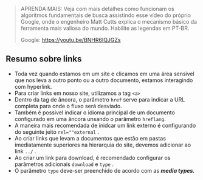> APRENDA MAIS: Veja com mais detalhes como funcionam os algoritmos fundamentais de busca assistindo esse vídeo do próprio Google, onde o engenheiro Matt Cutts explica o mecanismo básico da ferramenta mais valiosa do mundo. Habilite as legendas em PT-BR.
> 
> Google: https://youtu.be/BNHR6IQJGZs

## Resumo sobre links

- Toda vez quando estamos em um site e clicamos em uma área sensivel que nos leva a outro ponto ou a outro documento, estamos interagindo com hyperlink.
- Para criar links em nosso site, utilizamos a tag `<a>`
- Dentro da tag de âncora, o parâmetro `href` serve para indicar a URL completa para onde o fluxo será desviado.
- Também é possivel indicar o idioma principal de um documento configurado em uma âncora unsando o parâmetro `hreflang`.
- A maneira mais recomendada de inidcar um link externo é configurando do seguinte jeito `rel=""external` .
- Ao criar links que levam a documentos que estão em pastas imediatamente superiores na hierarquia do site, devemos adicionar ao link `../` .
- Ao criar um link para download, é recomendado configurar os parâmetros adicionais `download` e `type` .
- O parâmetro `type` deve-ser preenchido de acordo com as ***media types.***
